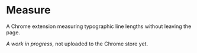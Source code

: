 # Measure
A Chrome extension measuring typographic line lengths without leaving the page.

*A work in progress*, not uploaded to the Chrome store yet.
